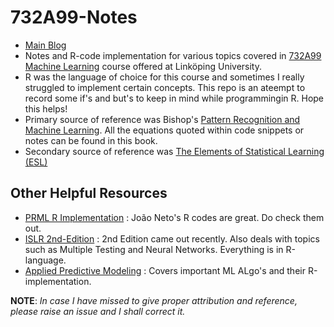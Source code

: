 # 732A99-Notes

- [Main Blog](https://s-b-iqbal.github.io/Reflexione/732a99/r/machine%20learning/liu/tdde01/2020/08/25/732A99.html)
- Notes and R-code implementation for various topics covered in [732A99 Machine Learning](https://www.ida.liu.se/~732A99/index.en.shtml) course offered at Linköping University.
- R was the language of choice for this course and sometimes I really struggled to implement certain concepts. This repo is an ateempt to record some if's and but's to keep in mind while programmingin R. Hope this helps!  
- Primary source of reference was Bishop's [Pattern Recognition and Machine Learning](https://www.microsoft.com/en-us/research/publication/pattern-recognition-machine-learning/). All the equations quoted within code snippets or notes can be found in this book.  
- Secondary source of reference was [The Elements of Statistical Learning (ESL)](https://web.stanford.edu/%7Ehastie/ElemStatLearn/)   

## Other Helpful Resources  

- [PRML R Implementation](http://www.di.fc.ul.pt/~jpn/r/) : João Neto's R codes are great. Do check them out.
- [ISLR 2nd-Edition](https://web.stanford.edu/~hastie/ISLRv2_website.pdf) :  2nd Edition came out recently. Also deals with topics such as Multiple Testing and Neural Networks. Everything is in R-language.
- [Applied Predictive Modeling](http://appliedpredictivemodeling.com/) :  Covers important ML ALgo's and their R-implementation.  


**NOTE**:   _In case I have missed to give proper attribution and reference, please raise an issue and I shall correct it._
